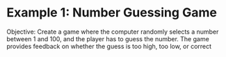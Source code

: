 # Example 1: Number Guessing Game

Objective: Create a game where the computer randomly selects a number between 1 and 100, and the player has to guess the number. The game provides feedback on whether the guess is too high, too low, or correct
